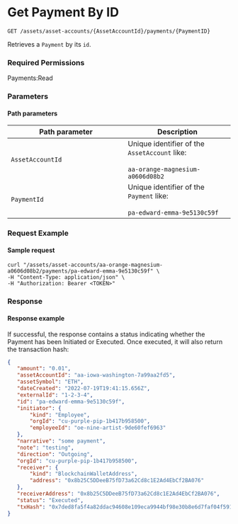 # Get Payment By ID

`GET /assets/asset-accounts/{AssetAccountId}/payments/{PaymentID}`

Retrieves a `Payment` by its `id`.

### Required Permissions

Payments:Read

### Parameters <a href="#parameters.1" id="parameters.1"></a>

#### Path parameters <a href="#path-parameters" id="path-parameters"></a>

<table><thead><tr><th width="248">Path parameter</th><th>Description</th></tr></thead><tbody><tr><td><code>AssetAccountId</code></td><td>Unique identifier of the <code>AssetAccount</code> like:<br><br><code>aa-orange-magnesium-a0606d08b2</code></td></tr><tr><td><code>PaymentId</code></td><td>Unique identifier of the <code>Payment</code> like:<br><br><code>pa-edward-emma-9e5130c59f</code></td></tr></tbody></table>

### Request Example <a href="#request-example.1" id="request-example.1"></a>

#### Sample request <a href="#sample-request" id="sample-request"></a>

```shell
curl "/assets/asset-accounts/aa-orange-magnesium-a0606d08b2/payments/pa-edward-emma-9e5130c59f" \
-H "Content-Type: application/json" \
-H "Authorization: Bearer <TOKEN>"
```

### Response <a href="#response" id="response"></a>

#### Response example <a href="#response-example" id="response-example"></a>

If successful, the response contains a status indicating whether the Payment has been Initiated or Executed.  Once executed, it will also return the transaction hash:

```json
{
   "amount": "0.01",
   "assetAccountId": "aa-iowa-washington-7a99aa2fd5",
   "assetSymbol": "ETH",
   "dateCreated": "2022-07-19T19:41:15.656Z",
   "externalId": "1-2-3-4",
   "id": "pa-edward-emma-9e5130c59f",
   "initiator": {
       "kind": "Employee",
       "orgId": "cu-purple-pip-1b417b958500",
       "employeeId": "oe-nine-artist-9de60fef6963"
   },
   "narrative": "some payment",
   "note": "testing",
   "direction": "Outgoing",
   "orgId": "cu-purple-pip-1b417b958500",
   "receiver": {
       "kind": "BlockchainWalletAddress",
       "address": "0x8b25C5DDeeB75fD73a62Cd8c1E2Ad4EbCf2BA076"
   },
   "receiverAddress": "0x8b25C5DDeeB75fD73a62Cd8c1E2Ad4EbCf2BA076",
   "status": "Executed",
   "txHash": "0x7ded8fa5f4a82ddac94608e109eca9944bf98e30b8e6d7faf04f591e0b5769c6"
}
```
